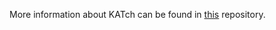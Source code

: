 More information about KATch can be found in [this](https://github.com/cornell-netlab/KATch.git) repository.
